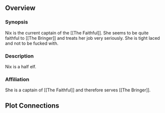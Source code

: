 ## Overview
### Synopsis
Nix is the current captain of the [[The Faithful]]. She seems to be quite faithful to [[The Bringer]] and treats her job very seriously. She is tight laced and not to be fucked with.
### Description
Nix is a half elf.
### Affiliation
She is a captain of [[The Faithful]] and therefore serves [[The Bringer]].
## Plot Connections

